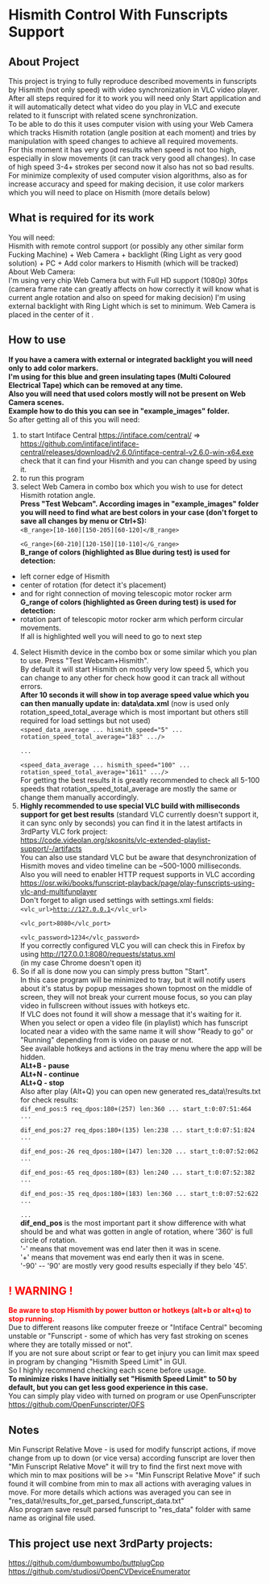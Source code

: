 # Hismith Control With Funscripts Support
## About Project
This project is trying to fully reproduce described movements in funscripts by Hismith (not only speed) with video synchronization in VLC video player.\
After all steps required for it to work you will need only Start application and it will automatically detect what video do you play in VLC and execute related to it funscript with related scene synchronization.\
To be able to do this it uses computer vision with using your Web Camera which tracks Hismith rotation (angle position at each moment) and tries by manipulation with speed changes to achieve all required movements.\
For this moment it has very good results when speed is not too high, especially in slow movements (it can track very good all changes). In case of high speed 3-4+ strokes per second now it also has not so bad results.\
For minimize complexity of used computer vision algorithms, also as for increase accuracy and speed for making decision, it use color markers which you will need to place on Hismith (more details below)

## What is required for its work
You will need:\
Hismith with remote control support (or possibly any other similar form Fucking Machine) + Web Camera + backlight (Ring Light as very good solution) + PC + Add color markers to Hismith (which will be tracked)\
About Web Camera:\
I'm using very chip Web Camera but with Full HD support (1080p) 30fps (camera frame rate can greatly affects on how correctly it will know what is current angle rotation and also on speed for making decision) 
I'm using external backlight with Ring Light which is set to minimum. Web Camera is placed in the center of it .

## How to use
**If you have a camera with external or integrated backlight you will need only to add color markers.\
I'm using for this blue and green insulating tapes (Multi Coloured Electrical Tape) which can be removed at any time.\
Also you will need that used colors mostly will not be present on Web Camera scenes.\
Example how to do this you can see in "example_images" folder.**\
So after getting all of this you will need:
1) to start Intiface Central https://intiface.com/central/ => https://github.com/intiface/intiface-central/releases/download/v2.6.0/intiface-central-v2.6.0-win-x64.exe
check that it can find your Hismith and you can change speed by using it.
2) to run this program
3) select Web Camera in combo box which you wish to use for detect Hismith rotation angle.\
**Press "Test Webcam". According images in "example_images" folder you will need to find what are best colors in your case (don't forget to save all changes by menu or Ctrl+S):**\
<code><B_range>[10-160][150-205][60-120]</B_range>\
<G_range>[60-210][120-150][10-110]</G_range></code>\
**B_range of colors (highlighted as Blue during test) is used for detection:**
- left corner edge of Hismith
- center of rotation (for detect it's placement)
- and for right connection of moving telescopic motor rocker arm\
**G_range of colors (highlighted as Green during test) is used for detection:**
- rotation part of telescopic motor rocker arm which perform circular movements.\
If all is highlighted well you will need to go to next step
4) Select Hismith device in the combo box or some similar which you plan to use. Press "Test Webcam+Hismith".\
By default it will start Hismith on mostly very low speed 5, which you can change to any other for check how good it can track all without errors.\
**After 10 seconds it will show in top average speed value which you can then manually update in: data\data.xml** (now is used only rotation_speed_total_average which is most important but others still required for load settings but not used)\
<code><speed_data_average ... hismith_speed="5" ... rotation_speed_total_average="183" .../>\
...\
<speed_data_average ... hismith_speed="100" ... rotation_speed_total_average="1611" .../></code>\
For getting the best results it is greatly recommended to check all 5-100 speeds that rotation_speed_total_average are mostly the same or change them manually accordingly.
5) **Highly recommended to use special VLC build with milliseconds support for get best results** (standard VLC currently doesn't support it, it can sync only by seconds) you can find it in the latest artifacts in 3rdParty VLC fork project:\
https://code.videolan.org/skosnits/vlc-extended-playlist-support/-/artifacts \
You can also use standard VLC but be aware that desynchronization of Hismith moves and video timeline can be ~500-1000 milliseconds.\
Also you will need to enabler HTTP request supports in VLC according\
https://osr.wiki/books/funscript-playback/page/play-funscripts-using-vlc-and-multifunplayer \
Don't forget to align used settings with settings.xml fields:\
<code><vlc_url>http://127.0.0.1</vlc_url>\
<vlc_port>8080</vlc_port>\
<vlc_password>1234</vlc_password></code>\
If you correctly configured VLC you will can check this in Firefox by using http://127.0.0.1:8080/requests/status.xml \
(in my case Chrome doesn't open it)
6) So if all is done now you can simply press button "Start".\
In this case program will be minimized to tray, but it will notify
users about it's status by popup messages shown topmost on the middle of screen, they will not break your current mouse focus, so you can play video in fullscreen without issues with hotkeys etc.\
If VLC does not found it will show a message that it's waiting for it.\
When you select or open a video file (in playlist) which has funscript located near a video with the same name it will show "Ready to go" or "Running" depending from is video on pause or not.\
See available hotkeys and actions in the tray menu where the app will be hidden.\
**ALt+B - pause\
ALt+N - continue\
ALt+Q - stop**\
Also after play (Alt+Q) you can open new generated res_data\\!results.txt for check results:\
<code>dif_end_pos:5 req_dpos:180+(257) len:360 ... start_t:0:07:51:464 ...\
dif_end_pos:27 req_dpos:180+(135) len:238 ... start_t:0:07:51:824 ...\
dif_end_pos:-26 req_dpos:180+(147) len:320 ... start_t:0:07:52:062 ...\
dif_end_pos:-65 req_dpos:180+(83) len:240 ... start_t:0:07:52:382 ...\
dif_end_pos:-35 req_dpos:180+(183) len:360 ... start_t:0:07:52:622 ...\
...</code>\
**dif_end_pos** is the most important part it show difference with what should be and what was gotten in angle of rotation, where '360' is full circle of rotation. \
 '-' means that movement was end later then it was in scene. \
 '+' means that movement was end early then it was in scene. \
 '-90' -- '90' are mostly very good results especially if they belo '45'.

## <font color="red">! WARNING !</font>
**<font color="red">Be aware to stop Hismith by power button or hotkeys (alt+b or alt+q) to stop running.</font>**\
Due to different reasons like computer freeze or "Intiface Central" becoming unstable or "Funscript - some of which has very fast stroking on scenes where they are totally missed or not".\
If you are not sure about script or fear to get injury you can limit max speed in program by changing "Hismith Speed Limit" in GUI.\
So I highly recommend checking each scene before usage.\
**To minimize risks I have initially set "Hismith Speed Limit" to 50 by default, but you can get less good experience in this case.**\
You can simply play video with turned on program or use OpenFunscripter https://github.com/OpenFunscripter/OFS

## Notes
Min Funscript Relative Move - is used for modify funscript actions, if move change from up to down (or vice versa) according funscript are lover then "Min Funscript Relative Move"
it will try to find the first next move with which min to max positions will be >= "Min Funscript Relative Move" if such found it will combine from min to max all actions with averaging values in move.
For more details which actions was averaged you can see in "res_data\\!results_for_get_parsed_funscript_data.txt"\
Also program save result parsed funscript to "res_data" folder with same name as original file used.

## This project use next 3rdParty projects:
https://github.com/dumbowumbo/buttplugCpp \
https://github.com/studiosi/OpenCVDeviceEnumerator
